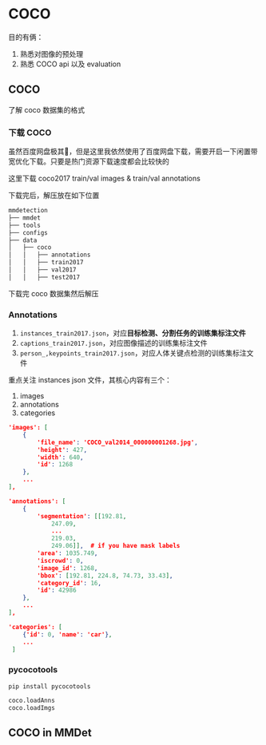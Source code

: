 # COCO

目的有俩：

1. 熟悉对图像的预处理
2. 熟悉 COCO api 以及 evaluation

## COCO

了解 coco 数据集的格式

### 下载 COCO

虽然百度网盘极其🐶，但是这里我依然使用了百度网盘下载，需要开启一下闲置带宽优化下载。只要是热门资源下载速度都会比较快的

这里下载 coco2017 train/val images & train/val annotations

下载完后，解压放在如下位置

```txt
mmdetection
├── mmdet
├── tools
├── configs
├── data
│   ├── coco
│   │   ├── annotations
│   │   ├── train2017
│   │   ├── val2017
│   │   ├── test2017
```

下载完 coco 数据集然后解压

### Annotations

1. `instances_train2017.json`，对应**目标检测、分割任务的训练集标注文件**
2. `captions_train2017.json`，对应图像描述的训练集标注文件
3. `person_,keypoints_train2017.json`，对应人体关键点检测的训练集标注文件

重点关注 instances json 文件，其核心内容有三个：

1.  images
2. annotations
3. categories

```json
'images': [
    {
        'file_name': 'COCO_val2014_000000001268.jpg',
        'height': 427,
        'width': 640,
        'id': 1268
    },
    ...
],

'annotations': [
    {
        'segmentation': [[192.81,
            247.09,
            ...
            219.03,
            249.06]],  # if you have mask labels
        'area': 1035.749,
        'iscrowd': 0,
        'image_id': 1268,
        'bbox': [192.81, 224.8, 74.73, 33.43],
        'category_id': 16,
        'id': 42986
    },
    ...
],

'categories': [
    {'id': 0, 'name': 'car'},
    ...
 ]
```

### pycocotools

`pip install pycocotools`

```python
coco.loadAnns
coco.loadImgs
```

## COCO in MMDet

